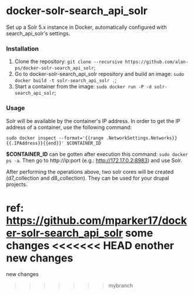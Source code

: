 # docker-solr-search_api_solr
Set up a Solr 5.x instance in Docker, automatically configured with search_api_solr's settings.

### Installation
1. Clone the repository: `git clone --recursive https://github.com/alan-ps/docker-solr-search_api_solr`;
2. Go to docker-solr-search_api_solr repository and build an image: `sudo docker build -t solr-search_api_solr .`;
3. Start a container from the image: `sudo docker run -P -d solr-search_api_solr`;

### Usage
Solr will be available by the container's IP address. In order to get the IP address of a container, use the following command:

`sudo docker inspect --format='{{range .NetworkSettings.Networks}}{{.IPAddress}}{{end}}' $CONTAINER_ID`

**$CONTAINER_ID** can be gotten after execution this command: `sudo docker ps -a`. Then go to http://ip:port (e.g.: http://172.17.0.2:8983) and use Solr.

After performing the operations above, two solr cores will be created (d7_collection and d8_collection). They can be used for your drupal projects.

ref: https://github.com/mparker17/docker-solr-search_api_solr
some changes
<<<<<<< HEAD
enother new changes
=======
new changes
>>>>>>> mybranch
